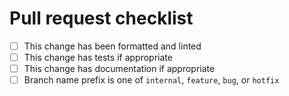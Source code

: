 # Pull request checklist

- [ ] This change has been formatted and linted
- [ ] This change has tests if appropriate
- [ ] This change has documentation if appropriate
- [ ] Branch name prefix is one of `internal`, `feature`, `bug`, or `hotfix` 